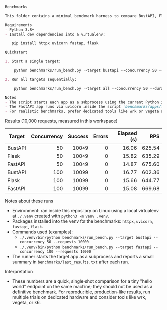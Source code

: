 ```markdown
Benchmarks

This folder contains a minimal benchmark harness to compare BustAPI, Flask and FastAPI.

Requirements
- Python 3.8+
- Install dev dependencies into a virtualenv:

   pip install httpx uvicorn fastapi flask

Quickstart

1. Start a single target:

    python benchmarks/run_bench.py --target bustapi --concurrency 50 --duration 10

2. Run all targets sequentially:

    python benchmarks/run_bench.py --target all --concurrency 50 --duration 10

Notes
- The script starts each app as a subprocess using the current Python interpreter.
- The FastAPI app runs via uvicorn inside the script `benchmarks/apps/fastapi_app.py`.
- For realistic benchmarks, prefer dedicated tools like wrk or vegeta and run the server in production mode.

```

Results (10,000 requests, measured in this workspace)

| Target   | Concurrency | Success | Errors | Elapsed (s) | RPS    |
|----------|-------------:|--------:|-------:|------------:|-------:|
| BustAPI  | 50          | 10049   | 0      | 16.06       | 625.54 |
| Flask    | 50          | 10049   | 0      | 15.82       | 635.29 |
| FastAPI  | 50          | 10049   | 0      | 14.87       | 675.60 |
| BustAPI  | 100         | 10099   | 0      | 16.77       | 602.36 |
| Flask    | 100         | 10099   | 0      | 15.66       | 644.77 |
| FastAPI  | 100         | 10099   | 0      | 15.08       | 669.68 |

Notes about these runs
- Environment: ran inside this repository on Linux using a local virtualenv at `./.venv` created with `python3 -m venv .venv`.
- Packages installed into the venv for the benchmarks: `httpx`, `uvicorn`, `fastapi`, `flask`.
- Commands used (examples):
   - `./.venv/bin/python benchmarks/run_bench.py --target bustapi --concurrency 50 --requests 10000`
   - `./.venv/bin/python benchmarks/run_bench.py --target fastapi --concurrency 100 --requests 10000`
- The runner starts the target app as a subprocess and reports a small summary in `benchmarks/last_results.txt` after each run.

Interpretation
- These numbers are a quick, single-shot comparison for a tiny "hello world" endpoint on the same machine; they should not be used as a definitive benchmark. For reproducible, production-like results, run multiple trials on dedicated hardware and consider tools like wrk, vegeta, or k6.
